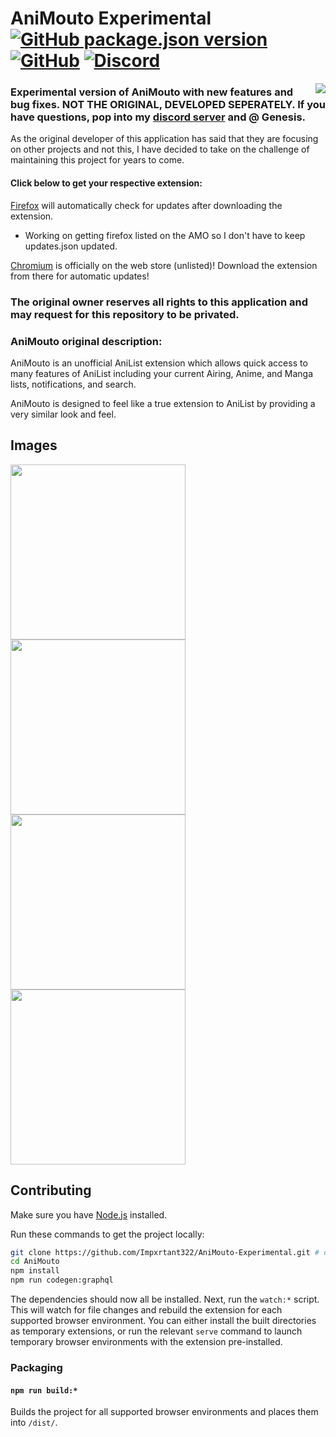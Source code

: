# AniMouto Experimental [![GitHub package.json version](https://img.shields.io/github/package-json/v/Impxrtant322/AniMouto-Experimental?style=flat-square)](https://github.com/Impxrtant322/AniMouto-Experimental/releases/latest) [![GitHub](https://img.shields.io/github/license/Impxrtant322/AniMouto-Experimental?style=flat-square)](https://en.wikipedia.org/wiki/MIT_License) [![Discord](https://img.shields.io/discord/1311848924239106098?logo=discord&logoColor=white&label=Discord&style=flat-square)](https://discord.gg/bpEGPyH55Q)

<a><img align="right" src="https://animouto.moe/logo_128px_bg.png"></a>

### Experimental version of AniMouto with new features and bug fixes. NOT THE ORIGINAL, DEVELOPED SEPERATELY. If you have questions, pop into my [discord server](https://discord.gg/bpEGPyH55Q) and @ Genesis.

As the original developer of this application has said that they are focusing on other projects and not this,
I have decided to take on the challenge of maintaining this project for years to come.

#### Click below to get your respective extension:

[Firefox](https://github.com/Impxrtant322/AniMouto-Experimental/releases/latest) will automatically check for updates after downloading the extension.

- Working on getting firefox listed on the AMO so I don't have to keep updates.json updated.

[Chromium](https://chromewebstore.google.com/detail/animouto-experimental/cbhiciobopkafdkekindhidajdhkioef) is officially on the web store (unlisted)! Download the extension from there for automatic updates!

### The original owner reserves all rights to this application and may request for this repository to be privated.

### AniMouto original description:

AniMouto is an unofficial AniList extension which allows quick access to many features of AniList including your current Airing, Anime, and Manga lists, notifications, and search.

AniMouto is designed to feel like a true extension to AniList by providing a very similar look and feel.

## Images

<img src="https://animouto.moe/preview/list.png" width="280"> <img src="https://animouto.moe/preview/search.png" width="280"> <img src="https://animouto.moe/preview/details.png" width="280"> <img src="https://animouto.moe/preview/notifications.png" width="280">

## Contributing

Make sure you have [Node.js](https://nodejs.org/) installed.

Run these commands to get the project locally:

```sh
git clone https://github.com/Impxrtant322/AniMouto-Experimental.git # or clone your own fork
cd AniMouto
npm install
npm run codegen:graphql
```

The dependencies should now all be installed. Next, run the `watch:*` script. This will watch for file changes and rebuild the extension for each supported browser environment. You can either install the built directories as temporary extensions, or run the relevant `serve` command to launch temporary browser environments with the extension pre-installed.

### Packaging

#### `npm run build:*`

Builds the project for all supported browser environments and places them into `/dist/`.
